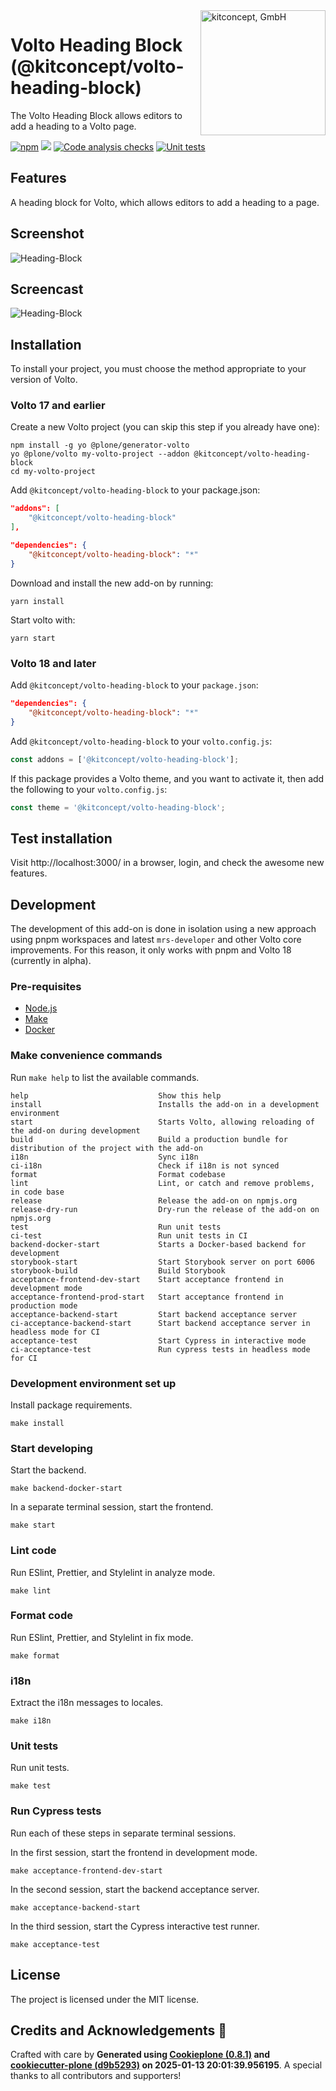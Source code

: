 <picture>
  <source align="right" width="200" media="(prefers-color-scheme: dark)" srcset="https://kitconcept.com/kitconcept-white.svg">
  <img align="right" width="200" alt="kitconcept, GmbH" src="https://kitconcept.com/kitconcept-black.svg">
</picture>

# Volto Heading Block (@kitconcept/volto-heading-block)

The Volto Heading Block allows editors to add a heading to a Volto page.

[![npm](https://img.shields.io/npm/v/@kitconcept/volto-heading-block)](https://www.npmjs.com/package/@kitconcept/volto-heading-block)
[![](https://img.shields.io/badge/-Storybook-ff4785?logo=Storybook&logoColor=white&style=flat-square)](https://kitconcept.github.io/volto-heading-block/)
[![Code analysis checks](https://github.com/kitconcept/volto-heading-block/actions/workflows/code.yml/badge.svg)](https://github.com/kitconcept/volto-heading-block/actions/workflows/code.yml)
[![Unit tests](https://github.com/kitconcept/volto-heading-block/actions/workflows/unit.yml/badge.svg)](https://github.com/kitconcept/volto-heading-block/actions/workflows/unit.yml)

## Features

A heading block for Volto, which allows editors to add a heading to a page.

## Screenshot

![Heading-Block](https://github.com/kitconcept/volto-heading-block/raw/main/screenshot.png)

## Screencast

![Heading-Block](https://github.com/kitconcept/volto-heading-block/raw/main/screencast.gif)

## Installation

To install your project, you must choose the method appropriate to your version of Volto.


### Volto 17 and earlier

Create a new Volto project (you can skip this step if you already have one):

```
npm install -g yo @plone/generator-volto
yo @plone/volto my-volto-project --addon @kitconcept/volto-heading-block
cd my-volto-project
```

Add `@kitconcept/volto-heading-block` to your package.json:

```JSON
"addons": [
    "@kitconcept/volto-heading-block"
],

"dependencies": {
    "@kitconcept/volto-heading-block": "*"
}
```

Download and install the new add-on by running:

```
yarn install
```

Start volto with:

```
yarn start
```

### Volto 18 and later

Add `@kitconcept/volto-heading-block` to your `package.json`:

```json
"dependencies": {
    "@kitconcept/volto-heading-block": "*"
}
```

Add `@kitconcept/volto-heading-block` to your `volto.config.js`:

```javascript
const addons = ['@kitconcept/volto-heading-block'];
```

If this package provides a Volto theme, and you want to activate it, then add the following to your `volto.config.js`:

```javascript
const theme = '@kitconcept/volto-heading-block';
```

## Test installation

Visit http://localhost:3000/ in a browser, login, and check the awesome new features.


## Development

The development of this add-on is done in isolation using a new approach using pnpm workspaces and latest `mrs-developer` and other Volto core improvements.
For this reason, it only works with pnpm and Volto 18 (currently in alpha).


### Pre-requisites

-   [Node.js](https://6.docs.plone.org/install/create-project.html#node-js)
-   [Make](https://6.docs.plone.org/install/create-project.html#make)
-   [Docker](https://6.docs.plone.org/install/create-project.html#docker)


### Make convenience commands

Run `make help` to list the available commands.

```text
help                             Show this help
install                          Installs the add-on in a development environment
start                            Starts Volto, allowing reloading of the add-on during development
build                            Build a production bundle for distribution of the project with the add-on
i18n                             Sync i18n
ci-i18n                          Check if i18n is not synced
format                           Format codebase
lint                             Lint, or catch and remove problems, in code base
release                          Release the add-on on npmjs.org
release-dry-run                  Dry-run the release of the add-on on npmjs.org
test                             Run unit tests
ci-test                          Run unit tests in CI
backend-docker-start             Starts a Docker-based backend for development
storybook-start                  Start Storybook server on port 6006
storybook-build                  Build Storybook
acceptance-frontend-dev-start    Start acceptance frontend in development mode
acceptance-frontend-prod-start   Start acceptance frontend in production mode
acceptance-backend-start         Start backend acceptance server
ci-acceptance-backend-start      Start backend acceptance server in headless mode for CI
acceptance-test                  Start Cypress in interactive mode
ci-acceptance-test               Run cypress tests in headless mode for CI
```

### Development environment set up

Install package requirements.

```shell
make install
```

### Start developing

Start the backend.

```shell
make backend-docker-start
```

In a separate terminal session, start the frontend.

```shell
make start
```

### Lint code

Run ESlint, Prettier, and Stylelint in analyze mode.

```shell
make lint
```

### Format code

Run ESlint, Prettier, and Stylelint in fix mode.

```shell
make format
```

### i18n

Extract the i18n messages to locales.

```shell
make i18n
```

### Unit tests

Run unit tests.

```shell
make test
```

### Run Cypress tests

Run each of these steps in separate terminal sessions.

In the first session, start the frontend in development mode.

```shell
make acceptance-frontend-dev-start
```

In the second session, start the backend acceptance server.

```shell
make acceptance-backend-start
```

In the third session, start the Cypress interactive test runner.

```shell
make acceptance-test
```

## License

The project is licensed under the MIT license.

## Credits and Acknowledgements 🙏

Crafted with care by **Generated using [Cookieplone (0.8.1)](https://github.com/plone/cookieplone) and [cookiecutter-plone (d9b5293)](https://github.com/plone/cookiecutter-plone/commit/d9b52933cbc6efd137e93e35a270214e307359f0) on 2025-01-13 20:01:39.956195**. A special thanks to all contributors and supporters!
